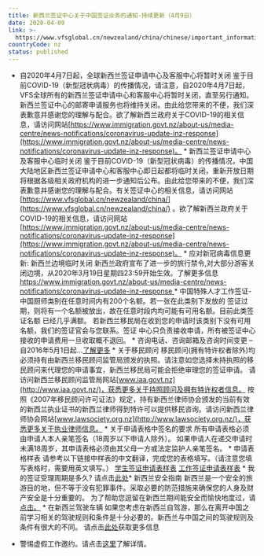 ```yaml
---
title: 新西兰签证中心关于中国签证业务的通知-持续更新（4月9日）
date: 2020-04-09
link: >-
  https://www.vfsglobal.cn/newzealand/china/chinese/important_information.html
countryCode: nz
status: published
---
```

* 自2020年4月7日起，全球新西兰签证申请中心及客服中心将暂时关闭 鉴于目前COVID-19（新型冠状病毒）的传播情况，请注意，自2020年4月7日起，VFS全球所有的新西兰签证申请中心和客服中心将暂时关闭，直至另行通知。新西兰签证中心的邮寄申请服务也将维持关闭。由此给您带来的不便，我们深表歉意并感谢您的理解与配合。欲了解新西兰政府关于COVID-19的相关信息，请访问网站[https://www.immigration.govt.nz/about-us/media-centre/news-notifications/coronavirus-update-inz-response](https://www.immigration.govt.nz/about-us/media-centre/news-notifications/coronavirus-update-inz-response)。 * 新西兰签证申请中心及客服中心临时关闭 鉴于目前COVID-19（新型冠状病毒）的传播情况，中国大陆地区新西兰签证申请中心和客服中心即日起都将临时关闭，重新开放日期将根据各级相关政府机构的进一步通知后公布。由此给您带来的不便，我们深表歉意并感谢您的理解与配合。有关签证中心的相关信息，请访问网站[https://www.vfsglobal.cn/newzealand/china/](https://www.vfsglobal.cn/newzealand/china/) 。欲了解新西兰政府关于COVID-19的相关信息，请访问网站[https://www.immigration.govt.nz/about-us/media-centre/news-notifications/coronavirus-update-inz-response](https://www.immigration.govt.nz/about-us/media-centre/news-notifications/coronavirus-update-inz-response)。 * 应对新冠病毒信息更新: 新西兰边境临时关闭 新西兰政府宣布了进一步的旅行禁令,对大部分游客关闭边境，从2020年3月19日星期四23:59开始生效。了解更多信息[https://www.immigration.govt.nz/about-us/media-centre/news-notifications/coronavirus-update-inz-response ](https://www.immigration.govt.nz/about-us/media-centre/news-notifications/coronavirus-update-inz-response) * 中国特殊人才工作签证-中国厨师类别在任意时间内有200个名额。若一张在此类别下发放的 签证过期，则将有一个名额被放出，故在任意时段内均可能有可用名额。目前此类签证名额 已经几乎满额。 若新西兰移民局在收到您的申请时该类别下没有可用名额，我们的签证官会与您联系。签证 中心只负责接收申请，所有被签证中心接收的申请费用一旦收取概不退回。 * 咨询电话、咨询邮箱及咨询时间变更 – 自2016年5月1日起…[了解更多](pdf/note-040516.pdf) * 关于移民顾问 移民顾问(拥有特许权者除外)均必须持有由新西兰移民顾问监管局颁发的执照。请注意如您选择未持执照的移民顾问来代理您的申请事宜，新西兰移民局可能会拒绝审理您的签证申请。 请访问新西兰移民顾问监管局网站[www.iaa.govt.nz](http://www.iaa.govt.nz/)，获悉更多关于持照顾问及拥有特许权者信息。 按照《2007年移民顾问许可证法》规定，持有新西兰律师协会颁发的当前有效的新西兰执业证书的新西兰律师得到特许可以提供移民咨询。请访问新西兰律师协会网站[www.lawsociety.org.nz](http://www.lawsociety.org.nz/)，获悉更多关于执业律师信息。 * 关于申请表格中签名的要求 所有申请表格必须由申请人本人亲笔签名（18周岁以下申请人除外）。 如果申请人在递交申请时未满18周岁，其申请表格必须由其父母一方或法定监护人亲笔签名。 * 申请表格样表 请参考以下链接中样表的中文翻译，完成您的表格填写。（请注意您填写表格时，需要用英文填写。） [学生签证申请表样表](pdf/Sample_Student_Visa_Application_Form.pdf) [工作签证申请表样表](pdf/Sample_Work_Visa_Application_Form.pdf) * 我的签证受理周期是多久? 请点击[此处](https://www.immigration.govt.nz/about-us/policy-and-law/how-the-immigration-system-operates/visa-application-process/how-long-it-takes-to-process-your-visa-application)*  新西兰安全指南  新西兰是一个安全的旅游目的地，但不等于没有犯罪事件。采取必要的防范措施来确保您的人身及财产安全是十分重要的。 为了帮助您逗留在新西兰期间能安全而愉快地度过，请[点击。](https://www.immigration.govt.nz/new-zealand-visas/options/visit/staying-safe-in-new-zealand) * 在新西兰驾驶车辆 如果您考虑在新西兰自驾游，那么在离开中国之前学习相关的驾驶规则和条件是十分必要的。新西兰与中国之间的驾驶规则及条件有很大的不同。 请点击[此处](http://www.drivesafe.org.nz/)获取更多信息

* 警惕虚假工作邀约。请点击[这里](disclaimer.html#2)了解详情。

